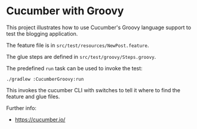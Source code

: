 Cucumber with Groovy
====================

This project illustrates how to use Cucumber's Groovy
language support to test the blogging application.

The feature file is in `src/test/resources/NewPost.feature`.

The glue steps are defined in `src/test/groovy/Steps.groovy`.

The predefined `run` task can be used to invoke the test:

```
./gradlew :CucumberGroovy:run
```

This invokes the cucumber CLI with switches to tell it where
to find the feature and glue files.

Further info:
* https://cucumber.io/
